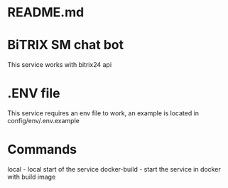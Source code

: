 # README.md

# BiTRIX SM chat bot
This service works with bitrix24 api

# .ENV file
This service requires an env file to work, an example is located in config/env/.env.example

# Commands
local - local start of the service
docker-build - start the service in docker with build image